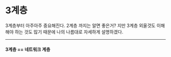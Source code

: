 # 3계층

3계층부터 아주아주 중요해진다. 2계층 까지는 알면 좋은거? 지만 3계층 외울것도 이해해야 하는 것도 많기 때문에 나의 나름대로 자세하게 설명하겠다.

___

#### 3계층 == 네트워크 계층

